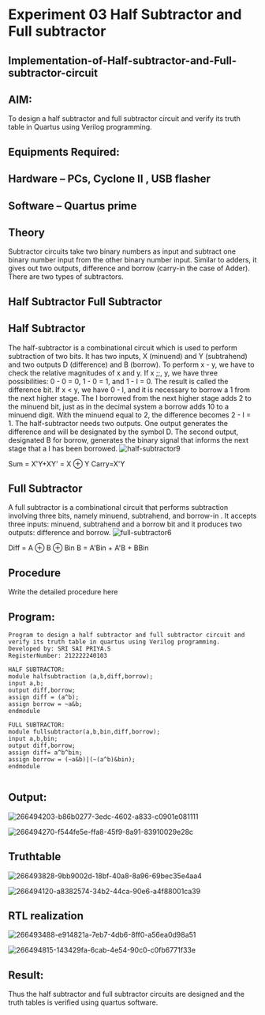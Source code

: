 # Experiment 03 Half Subtractor and Full subtractor
## Implementation-of-Half-subtractor-and-Full-subtractor-circuit
## AIM:
To design a half subtractor and full subtractor circuit and verify its truth table in Quartus using Verilog programming.

## Equipments Required:
## Hardware – PCs, Cyclone II , USB flasher
## Software – Quartus prime
## Theory
Subtractor circuits take two binary numbers as input and subtract one binary number input from the other binary number input. Similar to adders, it gives out two outputs, difference and borrow (carry-in the case of Adder). There are two types of subtractors.

## Half Subtractor Full Subtractor
## Half Subtractor
The half-subtractor is a combinational circuit which is used to perform subtraction of two bits. It has two inputs, X (minuend) and Y (subtrahend) and two outputs D (difference) and B (borrow). To perform x - y, we have to check the relative magnitudes of x and y. If x ;;, y, we have three possibilities: 0 - 0 = 0, 1 - 0 = 1, and 1 - I = 0. The result is called the difference bit. If x < y, we have 0 - I, and it is necessary to borrow a 1 from the next higher stage. The I borrowed from the next higher stage adds 2 to the minuend bit, just as in the decimal system a borrow adds 10 to a minuend digit. With the minuend equal to 2, the difference becomes 2 - I = 1. The half-subtractor needs two outputs. One output generates the difference and will be designated by the symbol D. The second output, designated B for borrow, generates the binary signal that informs the next stage that a I has been borrowed.
![half-subtractor9](https://user-images.githubusercontent.com/36288975/166112538-58c3bc7c-ee5d-4e6a-ac8d-8e8328efe27a.png)


Sum = X'Y+XY' = X ⊕ Y
Carry=X'Y

## Full Subtractor
A full subtractor is a combinational circuit that performs subtraction involving three bits, namely minuend, subtrahend, and borrow-in . It accepts three inputs: minuend, subtrahend and a borrow bit and it produces two outputs: difference and borrow. 
![full-subtractor6](https://user-images.githubusercontent.com/36288975/166112541-24c68359-3de8-4674-ae22-8272ffc385ed.png)


Diff = A ⊕ B ⊕ Bin B = A'Bin + A'B + BBin

## Procedure



Write the detailed procedure here 


## Program:
```
Program to design a half subtractor and full subtractor circuit and verify its truth table in quartus using Verilog programming.
Developed by: SRI SAI PRIYA.S
RegisterNumber: 212222240103

HALF SUBTRACTOR:
module halfsubtraction (a,b,diff,borrow);
input a,b;
output diff,borrow;
assign diff = (a^b);
assign borrow = ~a&b;
endmodule

FULL SUBTRACTOR:
module fullsubtractor(a,b,bin,diff,borrow);
input a,b,bin;
output diff,borrow;
assign diff= a^b^bin;
assign borrow = (~a&b)|(~(a^b)&bin);
endmodule


```
## Output:

![266494203-b86b0277-3edc-4602-a833-c0901e081111](https://github.com/SriSaiPriyaSenthilvel/Experiment--03-Half-Subtractor-and-Full-subtractor/assets/119475702/b942d0bb-6b27-4a0e-9c6e-bd5df1b4bbc5)

![266494270-f544fe5e-ffa8-45f9-8a91-83910029e28c](https://github.com/SriSaiPriyaSenthilvel/Experiment--03-Half-Subtractor-and-Full-subtractor/assets/119475702/b561a472-64b9-4630-a747-11c1f49afb8b)


## Truthtable

![266493828-9bb9002d-18bf-40a8-8a96-69bec35e4aa4](https://github.com/SriSaiPriyaSenthilvel/Experiment--03-Half-Subtractor-and-Full-subtractor/assets/119475702/5d14b54f-2d7d-4731-9430-211e76cdd5e1)

![266494120-a8382574-34b2-44ca-90e6-a4f88001ca39](https://github.com/SriSaiPriyaSenthilvel/Experiment--03-Half-Subtractor-and-Full-subtractor/assets/119475702/cfd5548e-9bbc-49a5-b5ef-83bfe82a206d)


##  RTL realization

![266493488-e914821a-7eb7-4db6-8ff0-a56ea0d98a51](https://github.com/SriSaiPriyaSenthilvel/Experiment--03-Half-Subtractor-and-Full-subtractor/assets/119475702/222c6cf1-9824-4be7-839f-fc4e78ea20ae)

![266494815-143429fa-6cab-4e54-90c0-c0fb6771f33e](https://github.com/SriSaiPriyaSenthilvel/Experiment--03-Half-Subtractor-and-Full-subtractor/assets/119475702/78e63338-c0f4-4a82-b541-097fdfb4d527)

## Result:
Thus the half subtractor and full subtractor circuits are designed and the truth tables is verified using quartus software.
